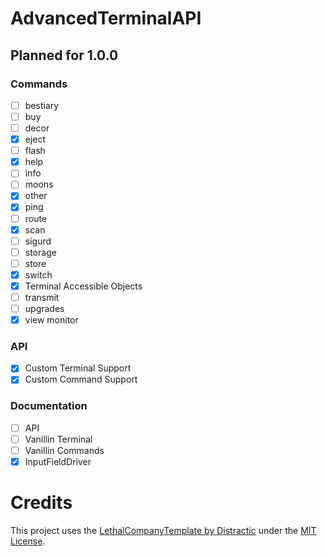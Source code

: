 # AdvancedTerminalAPI

## Planned for 1.0.0
### Commands
- [ ] bestiary
- [ ] buy
- [ ] decor
- [x] eject
- [ ] flash
- [x] help
- [ ] info
- [ ] moons
- [x] other
- [x] ping
- [ ] route
- [x] scan
- [ ] sigurd
- [ ] storage
- [ ] store
- [x] switch
- [x] Terminal Accessible Objects
- [ ] transmit
- [ ] upgrades
- [x] view monitor

### API
- [x] Custom Terminal Support
- [x] Custom Command Support

### Documentation
- [ ] API 
- [ ] Vanillin Terminal
- [ ] Vanillin Commands
- [x] InputFieldDriver

# Credits
This project uses the [LethalCompanyTemplate by Distractic](https://github.com/Distractic/LethalCompanyTemplate) under the [MIT License](https://github.com/Distractic/LethalCompanyTemplate/blob/main/LICENSE).